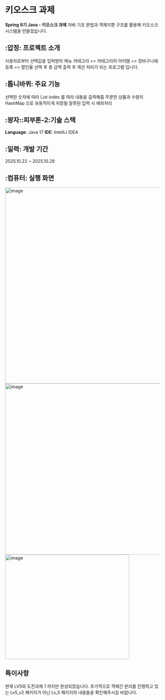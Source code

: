 # 키오스크 과제
**Spring 9기 Java - 키오스크 과제** 
자바 기초 문법과 객체지향 구조를 활용해 키오스크 시스템을 만들었습니다.
<br>
## :압정: 프로젝트 소개
사용자로부터 선택값을 입력받아 메뉴 카테고리 => 카테고리의 아이템 => 장바구니에 등록 => 할인율 선택 후 총 금액 출력 후 계산 처리가 되는 프로그램 입니다.
<br>
## :톱니바퀴: 주요 기능
선택한 숫자에 따라 List index 를 따라 내용을 출력해줌
주문한 상품과 수량이 HashMap 으로 유동적이게 저장됨
잘못된 입력 시 예외처리 
<br>
## :왕자::피부톤-2:기술 스택
**Language**: Java 17 
**IDE**: IntelliJ IDEA 
<br>
## :일력: 개발 기간
2025.10.22 ~ 2025.10.29
<br>
## :컴퓨터: 실행 화면
<img width="590" height="635" alt="image" src="https://github.com/user-attachments/assets/cffc5bed-004a-4f71-920f-a706bd4afbeb" />
<img width="565" height="555" alt="image" src="https://github.com/user-attachments/assets/1823151b-2965-4d69-9f0b-1f247e347eb8" />
<img width="404" height="339" alt="image" src="https://github.com/user-attachments/assets/c24e7518-f01e-4b03-bf32-0f16fc0481f1" />

## 특이사항 
현재 LV5와 도전과제 1 까지만 완성되었습니다. 추가적으로 객체간 분리를 진행하고 있는 Lv5_v2 패키지가 아닌 Lv_5 패키지의 내용들을 확인해주시길 바랍니다.
